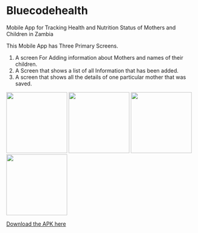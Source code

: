 # Bluecodehealth
Mobile App for Tracking Health and Nutrition Status of Mothers and Children in Zambia

This Mobile App has Three Primary Screens.

1. A screen For Adding information about Mothers and names of their children.
2. A Screen that shows a list of all Information that has been added.
3. A screen that shows all the details of one particular mother that was saved.


<p float="left">
  <img src="http://app-express.net/bluecode/1.png" width="160">
  <img src="http://app-express.net/bluecode/2.png" width="160">
  <img src="http://app-express.net/bluecode/3.png" width="160">
  <img src="http://app-express.net/bluecode/4.png" width="160">
</p>

[Download the APK here](https://github.com/chobela/Bluecodehealth/blob/master/app/release/app-release.apk)
